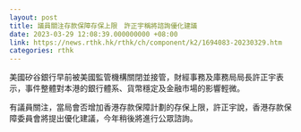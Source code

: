 ```yaml
---
layout: post
title: 議員關注存款保障存保上限　許正宇稱將諮詢優化建議
date: 2023-03-29 12:08:39.000000000 +08:00
link: https://news.rthk.hk/rthk/ch/component/k2/1694083-20230329.htm
categories: rthk
---
```


美國矽谷銀行早前被美國監管機構關閉並接管，財經事務及庫務局局長許正宇表示，事件整體對本港的銀行體系、貨幣穩定及金融市場的影響輕微。

有議員關注，當局會否增加香港存款保障計劃的存保上限，許正宇說，香港存款保障委員會將提出優化建議，今年稍後將進行公眾諮詢。
